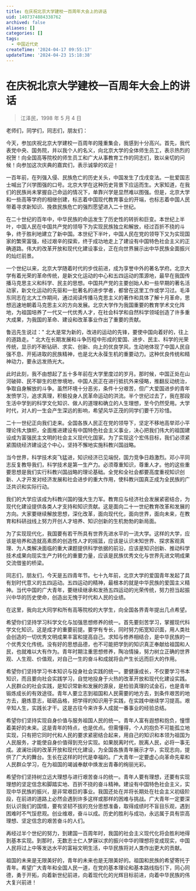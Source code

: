 ```yaml
---
title: 在庆祝北京大学建校一百周年大会上的讲话
uid: 1407374884338762
archived: false
aliases: []
categories: []
tags:
  - 中国近代史
createTime: '2024-04-17 09:55:17'
updateTime: '2024-04-23 15:18:38'
---
```


# 在庆祝北京大学建校一百周年大会上的讲话

> 江泽民，1998 年 5 月 4 日

老师们，同学们，同志们，朋友们：

今天，参加庆祝北京大学建校一百周年的隆重集会，我感到十分高兴。首先，我代表党中央、国务院，并以我个人的名义，向北京大学的全体师生员工，表示热烈的祝贺！向全国高等院校的师生员工和广大从事教育工作的同志们，致以亲切的问候！向参加这次庆典的嘉宾们，表示诚挚的欢迎！

一百年前，在列强入侵、民族危亡的历史关头，中国发生了戊戌变法。一批爱国志士喊出了兴学图强的口号。北京大学在这种历史背景下应运而生。大家知道，在我们的民族尚未掌握自己命运的情况下，单靠兴学是显然难以图强。但是，北京大学和一些高等学府的相继创建，标志着中国现代教育事业的开端，也标志着中国人民带着寻求新知识、挽救民族危亡的强烈愿望进入二十世纪。

在二十世纪的百年中，中华民族的命运发生了历史性的转折和巨变。本世纪上半叶，中国人民在中国共产党的领导下为实现民族独立和解放，经过百折不挠的斗争，终于胜利地建立了新中国。本世纪下半叶，中国人民在党的领导下又为实现国家的繁荣富强，经过艰辛的探索，终于成功地走上了建设有中国特色社会主义的正确道路。伟大的改革开放和现代化建设事业，正在向世界展示出中华民族全面振兴的灿烂前景。

一个世纪以来，北京大学随着时代的步伐前进，成为享誉中外的著名学府。北京大学有着光荣的革命传统，是新文化运动的中心和五四运动的策源地，最早在我国传播马克思主义和科学、民主的思想。中国共产党的主要创始人和一些早期的著名活动家，新文化运动的先驱和一批著名的进步学者，都曾在这里工作或学习过。毛泽东同志在北大工作期间，通过阅读传播马克思主义的著作和具体了解十月革命，思想迅速地朝着马克思主义的方向发展。北京大学作为我国重要的教育学术文化阵地，为祖国培养了一代又一代优秀人才，在社会科学和自然科学领域创造了许多重大成果，为我国的革命、建设和改革事业作出了重要的贡献。

鲁迅先生说过：" 北大是常为新的，改进的运动的先锋，要使中国向着好的，往上的道路走。" 北大在长期发展和斗争历程中形成的爱国、进步、民主、科学的光荣传统，显示的不断钻研、求实、创新、向上的优良学风，生动地体现了中国人民自强不息、开拓进取的民族精神，也是北大永葆生机的重要动力。这种优良传统和精神动力，要永远发扬光大。

此时此刻，我不由想起了五十多年前在大学里度过的岁月。那时候，中国正处在山河破碎、民不聊生的悲惨境地，中国人民正在进行抵抗外来侵略，推翻反动统治，争取自身解放的斗争。虽然环境十分恶劣，条件十分艰苦，但广大爱国进步的青年发愤学习，追求真理，积极投身人民革命运动的洪流。半个世纪过去了，我在那段生活中学到的科学文化知识、做人的道理和确立的人生理想，至今仍然受用。大学时代，对人的一生会产生深远的影响，希望风华正茂的同学们要千万珍惜。

二十一世纪正向我们走来。全国各族人民正在党的领导下，坚定不移地高举邓小平理论伟大旗帜，全面推进建设有中国特色社会主义事业，决心把我们伟大的祖国建设成为富强民主文明的社会主义现代化国家。为了实现这个宏伟目标，我们必须紧紧围绕经济建设这个中心，坚持不懈地实施科教兴国战略。

当今世界，科学技术突飞猛进，知识经济已见端倪，国力竞争日趋激烈。邓小平同志反复教导我们，科学技术是第一生产力。必须尊重知识，尊重人才。他的这些重要思想是我们实行科教兴国战略的理论基础。全党和全社会都要高度重视知识创新、人才开发对经济发展和社会进步的重大作用，使科教兴国真正成为全民族的广泛共识和实际行动。

我们的大学应该成为科教兴国的强大生力军。教育应与经济社会发展紧密结合，为现代化建设提供各类人才支持和知识贡献。这是面向二十一世纪教育改革和发展的方向。大家要继续解放思想，深化改革，面向现代化，面向世界，面向未来，在教育和科研战线上努力开创人才培养、知识创新的生机勃勃的新局面。

为了实现现代化，我国要有若干所具有世界先进水平的一流大学。这样的大学，应该是培养和造就高素质的创造性人才的摇篮，应该是认识未知世界、探求客观真理、为人类解决面临的重大课题提供科学依据的前沿，应该是知识创新、推动科学技术成果向现实生产力转化的重要力量，应该是民族优秀文化与世界先进文明成果交流借鉴的桥梁。

同志们，朋友们，今天是五四青年节。七十九年前，北京大学的爱国青年发起了具有划时代意义的五四运动。五四运动的精神，最根本的就是中华民族的爱国主义精神。当代中国的广大青年，要继续继承和发扬五四运动的光荣传统，努力担当起振兴中华的历史使命，创造出无愧于时代和人民的业绩。

在这里，我向北大同学和所有高等院校的大学生，向全国各界青年提出几点希望。

希望你们坚持学习科学文化与加强思想修养的统一。首先要刻苦学习，掌握现代科学文化知识。这是成才的重要前提。要学有专长，同时努力拓宽知识面，用人类社会创造的一切优秀文明成果丰富和提高自己。求知与修养相结合，是中华民族的一个优秀文化传统。没有好的思想品德，也不可能把学到的知识真正奉献给祖国和人民，也就难以大有作为。青年时期注重思想修养，陶冶情操，努力树立正确的世界观、人生观、价值观，对自己一生的奋斗和成就将会产生长远而巨大的作用。

希望你们坚持学习书本知识与投身社会实践的统一。要健康成长，不仅要学习书本知识，而且要向社会实践学习，自觉地投身于火热的改革开放和现代化建设实践。人民群众的社会实践，是知识常新和发展的源泉，是检验真理的试金石，也是青年锻炼成长的有效途径。青年人要立志到祖国和人民需要的地方去，到条件艰苦的地方去，磨炼意志，砥砺品格，把学得的知识用于实践，在实践中继续学习提高。艰辛知人生，实践长才干。这是古往今来许多人成就一番事业的经验总结。

希望你们坚持实现自身价值与服务祖国人民的统一。青年人富有遐想和抱负，憧憬着美好的未来。这是青年的特点，也是优点。但需懂得，个人的抱负不可能孤立地实现，只有把它同时代和人民的要求紧密结合起来，用自己的知识和本领为祖国为人民服务，才能使自身价值得到充分实现。如果脱离时代，脱离人民，必将一事无成。波澜壮阔的改革开放和现代化建设，为全国各族青年展示才华，实现志向，提供了广大的舞台。生长在这样的时代是幸福的。广大青年一定要虚心向革命先辈和人民群众学习，在为祖国的竭诚奉献中焕发出青春的绚丽光彩。

希望你们坚持树立远大理想与进行艰苦奋斗的统一。青年人要有理想，还要有实现理想的坚定信念和脚踏实地、百折不挠的奋斗精神。建设有中国特色社会主义，实现中华民族的振兴，是非常艰巨的事业。我国还处在并将长期处在社会主义初级阶段，在前进的道路上必然会遇到许多这样或那样的困难与挑战。广大青年一定要深刻认识我们的国情，要有坚韧不拔的充分思想准备，取得成绩时不盲目乐观，遇到困难时不气馁悲观。创业维艰，奋斗以成。历史的胜利与成功，永远属于具有崇高理想、坚定信念的艰苦奋斗的人们。

再经过半个世纪的努力，到建国一百周年时，我国的社会主义现代化将会胜利地得到基本实现。到那时，无数志士仁人梦寐以求的振兴中华的理想将变成现实，中国人民将过上中等发达水平的富裕文明生活，中华民族将对人类作出更大的贡献。

祖国的未来是无限美好的，青年的未来也是无限美好的。祖国和民族的希望寄托于青年。希望广大青年和全国人民一道，在党的基本理论和基本路线指引下，同心同德，勇于开拓，向着新世纪前进，向着现代化的光辉目标前进，向着中华民族的伟大复兴前进！
